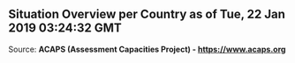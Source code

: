 ## Situation Overview per Country as of Tue, 22 Jan 2019 03:24:32 GMT

Source: **ACAPS (Assessment Capacities Project) - https://www.acaps.org**
